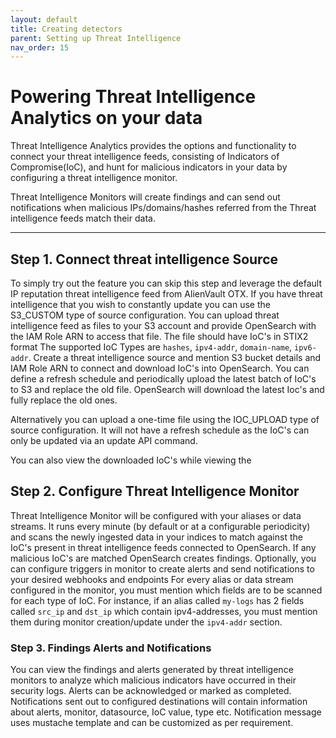 ```yaml
---
layout: default
title: Creating detectors
parent: Setting up Threat Intelligence
nav_order: 15
---
```


# Powering Threat Intelligence Analytics on your data

Threat Intelligence Analytics provides the options and functionality to connect your threat intelligence feeds, consisting of Indicators of Compromise(IoC), and hunt for malicious indicators in your data by configuring a threat intelligence monitor.

Threat Intelligence Monitors will create findings and can send out notifications when malicious IPs/domains/hashes referred from the Threat intelligence feeds match their data.

--- 
## Step 1. Connect threat intelligence Source

To simply try out the feature you can skip this step and leverage the default IP reputation threat intelligence feed from AlienVault OTX. 
If you have threat intelligence that you wish to constantly update you can use the S3_CUSTOM type of source configuration.
You can upload threat intelligence feed as files to your S3 account and provide OpenSearch with the IAM Role ARN to access that file.
The file should have IoC's in STIX2 format
The supported IoC Types are `hashes`, `ipv4-addr`, `domain-name`, `ipv6-addr`.
Create a threat intelligence source and mention S3 bucket details and IAM Role ARN to connect and download IoC's into OpenSearch. You can define a refresh schedule and periodically upload the latest batch of IoC's to S3 and replace the old file. OpenSearch will download the latest Ioc's and fully replace the old ones.

Alternatively you can upload a one-time file using the IOC_UPLOAD type of source configuration. It will not have a refresh schedule as the IoC's can only be updated via an update API command.

You can also view the downloaded IoC's while viewing the 

## Step 2. Configure Threat Intelligence Monitor

Threat Intelligence Monitor will be configured with your aliases or data streams. It runs every minute (by default or at a configurable periodicity) and scans the newly ingested data in your indices to match against the IoC's present in threat intelligence feeds connected to OpenSearch. 
If any malicious IoC's are matched OpenSearch creates findings. Optionally, you can configure triggers in monitor to create alerts and send notifications to your desired webhooks and endpoints
For every alias or data stream configured in the monitor, you must mention which fields are to be scanned for each type of IoC.
For instance, if an alias called `my-logs` has 2 fields called `src_ip` and `dst_ip` which contain ipv4-addresses, you must mention them during monitor creation/update under the `ipv4-addr` section.

### Step 3. Findings Alerts and Notifications

You can view the findings and alerts generated by threat intelligence monitors to analyze which malicious indicators have occurred in their security logs.
Alerts can be acknowledged or marked as completed. Notifications sent out to configured destinations will contain information about alerts, monitor, datasource, IoC value, type etc. Notification message uses mustache template and can be customized as per requirement.
